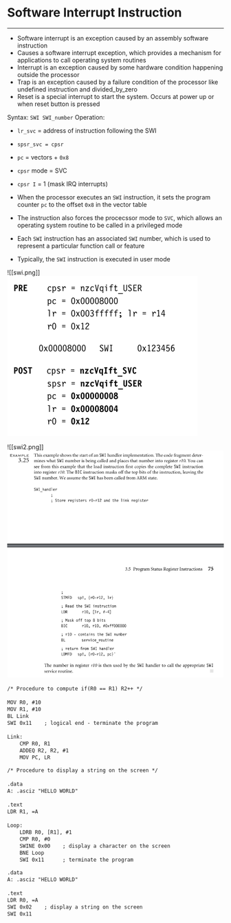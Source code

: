 # Software Interrupt Instruction
---
- Software interrupt is an exception caused by an assembly software instruction
- Causes a software interrupt exception, which provides a mechanism for applications to call operating system routines
- Interrupt is an exception caused by some hardware condition happening outside the processor
- Trap is an exception caused by a failure condition of the processor like undefined instruction and divided_by_zero
- Reset is a special interrupt to start the system. Occurs at power up or when reset button is pressed

Syntax: `SWI SWI_number`
Operation:
- `lr_svc` = address of instruction following the SWI
- `spsr_svc = cpsr`
- `pc` = vectors + `0x8`
- `cpsr` mode = SVC
- `cpsr I` =  1 (mask IRQ interrupts)

- When the processor executes an `SWI` instruction, it sets the program counter `pc` to the offset `0x8` in the vector table
- The instruction also forces the procecssor mode to `SVC`, which allows an operating system routine to be called in a privileged mode
- Each `SWI` instruction has an associated `SWI` number, which is used to represent a particular function call or feature
- Typically, the `SWI` instruction is executed in user mode

![[swi.png]]![swi](https://github.com/Shogunkayo/PES_Notes/blob/main/Microprocessor%20and%20Computer%20Architecture/Images/swi.png)

![[swi2.png]]![swi2](https://github.com/Shogunkayo/PES_Notes/blob/main/Microprocessor%20and%20Computer%20Architecture/Images/swi2.png)

```
/* Procedure to compute if(R0 == R1) R2++ */

MOV R0, #10
MOV R1, #10
BL Link
SWI 0x11    ; logical end - terminate the program

Link:
	CMP R0, R1
	ADDEQ R2, R2, #1
	MOV PC, LR
```

```
/* Procedure to display a string on the screen */

.data
A: .asciz "HELLO WORLD"

.text
LDR R1, =A

Loop:
	LDRB R0, [R1], #1
	CMP R0, #0
	SWINE 0x00    ; display a character on the screen
	BNE Loop
	SWI 0x11      ; terminate the program
```

```
.data 
A: .asciz "HELLO WORLD"

.text
LDR R0, =A
SWI 0x02    ; display a string on the screen
SWI 0x11
```
